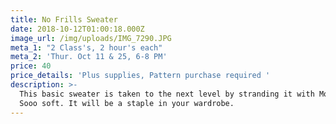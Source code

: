 ```yaml
---
title: No Frills Sweater
date: 2018-10-12T01:00:18.000Z
image_url: /img/uploads/IMG_7290.JPG
meta_1: "2 Class's, 2 hour's each"
meta_2: 'Thur. Oct 11 & 25, 6-8 PM'
price: 40
price_details: 'Plus supplies, Pattern purchase required '
description: >-
  This basic sweater is taken to the next level by stranding it with Mohair.
  Sooo soft. It will be a staple in your wardrobe.
---
```

